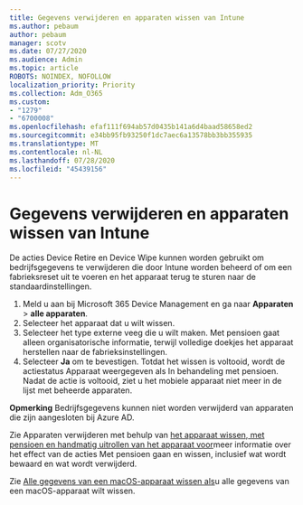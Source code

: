 ```yaml
---
title: Gegevens verwijderen en apparaten wissen van Intune
ms.author: pebaum
author: pebaum
manager: scotv
ms.date: 07/27/2020
ms.audience: Admin
ms.topic: article
ROBOTS: NOINDEX, NOFOLLOW
localization_priority: Priority
ms.collection: Adm_O365
ms.custom:
- "1279"
- "6700008"
ms.openlocfilehash: efaf111f694ab57d0435b141a6d4baad58658ed2
ms.sourcegitcommit: e34bb95fb93250f1dc7aec6a13578bb3bb355935
ms.translationtype: MT
ms.contentlocale: nl-NL
ms.lasthandoff: 07/28/2020
ms.locfileid: "45439156"
---
```

# <a name="removing-data-and-wiping-devices-from-intune"></a>Gegevens verwijderen en apparaten wissen van Intune

De acties Device Retire en Device Wipe kunnen worden gebruikt om bedrijfsgegevens te verwijderen die door Intune worden beheerd of om een fabrieksreset uit te voeren en het apparaat terug te sturen naar de standaardinstellingen.

1. Meld u aan bij Microsoft 365 Device Management en ga naar **Apparaten**  >  **alle apparaten**.
2. Selecteer het apparaat dat u wilt wissen.
3. Selecteer het type externe veeg die u wilt maken. Met pensioen gaat alleen organisatorische informatie, terwijl volledige doekjes het apparaat herstellen naar de fabrieksinstellingen.
4. Selecteer **Ja** om te bevestigen. Totdat het wissen is voltooid, wordt de actiestatus Apparaat weergegeven als In behandeling met pensioen.</br>
    Nadat de actie is voltooid, ziet u het mobiele apparaat niet meer in de lijst met beheerde apparaten.

**Opmerking** Bedrijfsgegevens kunnen niet worden verwijderd van apparaten die zijn aangesloten bij Azure AD.

Zie Apparaten verwijderen met behulp van [het apparaat wissen, met pensioen en handmatig uitrollen van het apparaat voor](https://docs.microsoft.com/intune/devices-wipe)meer informatie over het effect van de acties Met pensioen gaan en wissen, inclusief wat wordt bewaard en wat wordt verwijderd.

Zie [Alle gegevens van een macOS-apparaat wissen als](https://docs.microsoft.com/intune/device-erase)u alle gegevens van een macOS-apparaat wilt wissen.